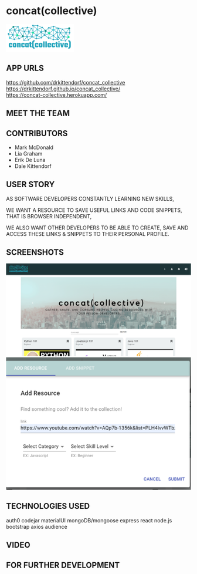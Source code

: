 # concat(collective)
![logo](client\public\concatCollective.png)

## APP URLS
https://github.com/drkittendorf/concat_collective <br>
https://drkittendorf.github.io/concat_collective/ <br>
https://concat-collective.herokuapp.com/


## MEET THE TEAM
## CONTRIBUTORS
* Mark McDonald
* Lia Graham
* Erik De Luna
* Dale Kittendorf

## USER STORY
  AS SOFTWARE DEVELOPERS CONSTANTLY LEARNING NEW SKILLS, 

  WE WANT A RESOURCE TO SAVE USEFUL LINKS AND CODE SNIPPETS, THAT IS BROWSER INDEPENDENT,

  WE ALSO WANT OTHER DEVELOPERS TO BE ABLE TO CREATE, SAVE AND ACCESS THESE LINKS & SNIPPETS TO THEIR PERSONAL PROFILE.

## SCREENSHOTS
  ![screenshot1](client\public\headerscreenshot.png)
  ![screenshot2](client\public\resourcescreenshot.png)



## TECHNOLOGIES USED
auth0
codejar
materialUI
mongoDB/mongoose
express
react
node.js
bootstrap
axios
audience


## VIDEO


## FOR FURTHER DEVELOPMENT

